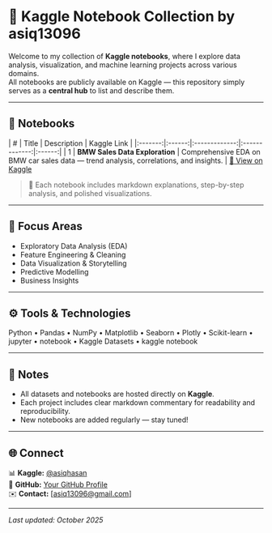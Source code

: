 # 📘 Kaggle Notebook Collection by asiq13096

Welcome to my collection of **Kaggle notebooks**, where I explore data analysis, visualization, and machine learning projects across various domains.  
All notebooks are publicly available on Kaggle — this repository simply serves as a **central hub** to list and describe them.

---

## 📂 Notebooks

| # | Title | Description | Kaggle Link |
|:-------:|:------:|:-------------:|:-------------:|:------:|
| 1 | **BMW Sales Data Exploration** | Comprehensive EDA on BMW car sales data — trend analysis, correlations, and insights. | [🔗 View on Kaggle](https://www.kaggle.com/code/asiqhasan/bmw-sales-data-exploration)  

> 🧩 Each notebook includes markdown explanations, step-by-step analysis, and polished visualizations.

---

## 🧠 Focus Areas
- Exploratory Data Analysis (EDA)
- Feature Engineering & Cleaning
- Data Visualization & Storytelling
- Predictive Modelling
- Business Insights

---

## ⚙️ Tools & Technologies
Python • Pandas • NumPy • Matplotlib • Seaborn • Plotly • Scikit-learn • jupyter • notebook • Kaggle Datasets • kaggle notebook   

---

## 🧾 Notes
- All datasets and notebooks are hosted directly on **Kaggle**.  
- Each project includes clear markdown commentary for readability and reproducibility.  
- New notebooks are added regularly — stay tuned!

---

## 🌐 Connect
📊 **Kaggle:** [@asiqhasan](https://www.kaggle.com/asiqhasan)  
💼 **GitHub:** [Your GitHub Profile](https://github.com/asiq13096)  
✉️ **Contact:** [asiq13096@gmail.com]

---

*Last updated: October 2025*
